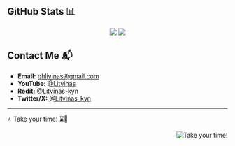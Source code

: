 <div id="en">

## GitHub Stats 📊

<div align="center" >
<picture>
  <source media="(prefers-color-scheme: dark)" srcset="https://github-readme-stats-pf5j.vercel.app/api?username=LitvinasGH&hide=issues&hide_border=true&theme=dark&show_icons=true&bg_color=00000000&icon_color=FF0000">
  <source media="(prefers-color-scheme: light), (prefers-color-scheme: no-preference)" srcset="https://github-readme-stats-pf5j.vercel.app/api?username=LitvinasGH&hide=issues&hide_border=true&theme=dark&show_icons=true&bg_color=0000000&icon_color=FF0000">
  <img src="https://github-readme-stats-pf5j.vercel.app/api?username=LitvinasGH&hide=issues&hide_border=true&theme=dark&show_icons=true&bg_color=0000000&icon_color=FF0000">
</picture>

<picture>
  <source
    srcset="https://github-readme-stats-pf5j.vercel.app/api/top-langs/?username=LitvinasGH&theme=dark&hide_border=true&include_all_commits=true&count_private=true&layout=compact&exclude_repo=1-sem-labs&bg_color=00000000"
    media="(prefers-color-scheme: dark)">
  <source
    srcset="https://github-readme-stats-pf5j.vercel.app/api/top-langs/?username=LitvinasGH&theme=dark&hide_border=true&include_all_commits=true&count_private=true&layout=compact&exclude_repo=1-sem-labs&bg_color=0000000"
    media="(prefers-color-scheme: light), (prefers-color-scheme: no-preference)">
  <img src="https://github-readme-stats-pf5j.vercel.app/api/top-langs/?username=LitvinasGH&theme=dark&hide_border=true&include_all_commits=true&count_private=true&layout=compact&exclude_repo=1-sem-labs&bg_color=0000000">
</picture>
</div>

## Contact Me 📬

- **Email:** [ghlivinas@gmail.com](mailto:ghlivinas@gmail.com)
- **YouTube:** [@Litvinas](https://www.youtube.com/@litvinas2425)
- **Redit:** [@Litvinas-kyn](https://www.reddit.com/user/Litvinas-kyn)
- **Twitter/X:** [@Litvinas_kyn](https://twitter.com/Litvinas_kyn)

---

⭐️ Take your time! ⌛️🎩

</div>
<p align="right">
<img src = "gif/takeyourtime.gif" alt = "Take your time!">
</p>

